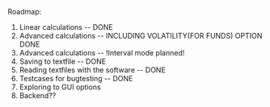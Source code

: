 Roadmap:

1. Linear calculations -- DONE
2. Advanced calculations -- INCLUDING VOLATILITY(FOR FUNDS) OPTION DONE
3. Advanced calculations -- !Interval mode planned!
4. Saving to textfile -- DONE
5. Reading textfiles with the software -- DONE
6. Testcases for bugtesting -- DONE
7. Exploring to GUI options
8. Backend??
